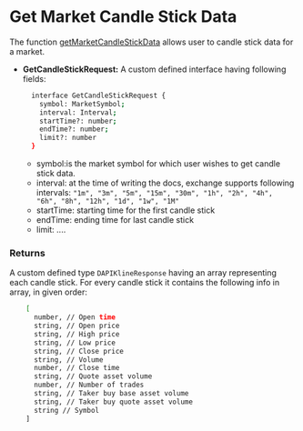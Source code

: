 Get Market Candle Stick Data
===

The function [getMarketCandleStickData](https://github.com/fireflyprotocol/FireflyClient/blob/9de8442be50a074212f962bb3ef74899a3955766/src/fireflyClient.ts#L500) allows user to candle stick data for a market.

- **GetCandleStickRequest:** A custom defined interface having following fields:
  ```bash
    interface GetCandleStickRequest {
      symbol: MarketSymbol;
      interval: Interval;
      startTime?: number;
      endTime?: number;
      limit?: number
    }
  ```
    - symbol:is the market symbol for which user wishes to get candle stick data.
    - interval: at the time of writing the docs, exchange supports following intervals: `"1m", "3m", "5m", "15m", "30m", "1h", "2h", "4h", "6h", "8h", "12h", "1d", "1w", "1M"`
    - startTime: starting time for the first candle stick
    - endTime: ending time for last candle stick
    - limit: ....

### Returns
A custom defined type `DAPIKlineResponse` having an array representing each candle stick. For every candle stick it contains the following info in array, in given order:
  ```bash
      [
        number, // Open time
        string, // Open price
        string, // High price
        string, // Low price
        string, // Close price
        string, // Volume
        number, // Close time
        string, // Quote asset volume
        number, // Number of trades
        string, // Taker buy base asset volume
        string, // Taker buy quote asset volume
        string // Symbol
      ]
  ```